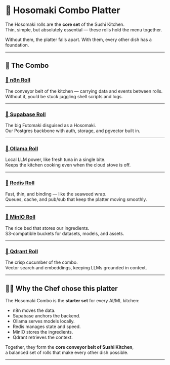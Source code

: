 # 🍣 Hosomaki Combo Platter

The Hosomaki rolls are the **core set** of the Sushi Kitchen.  
Thin, simple, but absolutely essential — these rolls hold the menu together.  

Without them, the platter falls apart. With them, every other dish has a foundation.  

---

## 🌸 The Combo

### [🍣 n8n Roll](./n8n.md)
The conveyor belt of the kitchen — carrying data and events between rolls.  
Without it, you’d be stuck juggling shell scripts and logs.  

---

### [🍣 Supabase Roll](./supabase.md)
The big Futomaki disguised as a Hosomaki.  
Our Postgres backbone with auth, storage, and pgvector built in.  

---

### [🍣 Ollama Roll](./ollama.md)
Local LLM power, like fresh tuna in a single bite.  
Keeps the kitchen cooking even when the cloud stove is off.  

---

### [🍣 Redis Roll](./redis.md)
Fast, thin, and binding — like the seaweed wrap.  
Queues, cache, and pub/sub that keep the platter moving smoothly.  

---

### [🍣 MinIO Roll](./minio.md)
The rice bed that stores our ingredients.  
S3-compatible buckets for datasets, models, and assets.  

---

### [🍣 Qdrant Roll](./qdrant.md)
The crisp cucumber of the combo.  
Vector search and embeddings, keeping LLMs grounded in context.  

---

## 🧑‍🍳 Why the Chef chose this platter

The Hosomaki Combo is the **starter set** for every AI/ML kitchen:  

- n8n moves the data.  
- Supabase anchors the backend.  
- Ollama serves models locally.  
- Redis manages state and speed.  
- MinIO stores the ingredients.  
- Qdrant retrieves the context.  

Together, they form the **core conveyor belt of Sushi Kitchen**,  
a balanced set of rolls that make every other dish possible.  

---
